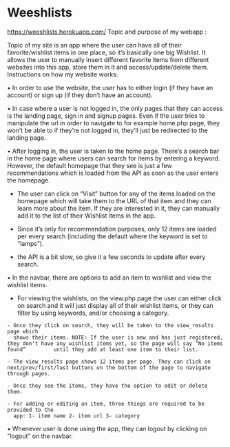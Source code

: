 # Weeshlists

https://weeshlists.herokuapp.com/
Topic and purpose of my webapp :

Topic of my site is an app where the user can have all of their favorite/wishlist items in one place, so it’s basically one big Wishlist. It allows the user to manually insert different favorite items from different websites into this app, store them in it and access/update/delete them.
Instructions on how my website works:

• In order to use the website, the user has to either login (if they have an account) or sign up (if they don’t have an account).

• In case where a user is not logged in, the only pages that they can access is the landing page, sign in and signup pages. Even if the user tries to manipulate the url in order to navigate to for example home.php page, they won’t be able to if they’re not logged in, they’ll just be redirected to the landing page.

• After logging in, the user is taken to the home page. There’s a search bar in the home page where users can search for items by entering a keyword. However, the default homepage that they see is just a few recommendations which is loaded from the API as soon as the user enters the homepage.
 
  - The user can click on “Visit” button for any of the items loaded on the homepage which will take them to the URL of that item and they can learn more       about the item. If they are interested in it, they can manually add it to the list of their Wishlist items in the app.
 
  - Since it’s only for recommendation purposes, only 12 items are loaded per every search (including the default where the keyword is set to “lamps”).
 
  - the API is a bit slow, so give it a few seconds to update after every search.

• In the navbar, there are options to add an item to wishlist and view the wishlist items. 
  
   -  For viewing the wishlists, on the view.php page the user can either click on
  search and it will just display all of their wishlist items, or they can filter by using
  keywords, and/or choosing a category.
  
    - Once they click on search, they will be taken to the view_results page which
      shows their items. NOTE: If the user is new and has just registered, they don’t have any wishlist items yet, so the page will say “No items found”         until they add at least one item to their list.
  
    - The view_results page shows 12 items per page. They can click on next/prev/first/last buttons on the bottom of the page to navigate through pages.
  
    - Once they see the items, they have the option to edit or delete them.
  
    - For adding or editing an item, three things are required to be provided to the
      app: 1- item name 2- item url 3- category

• Whenever user is done using the app, they can logout by clicking on “logout” on the
navbar.
